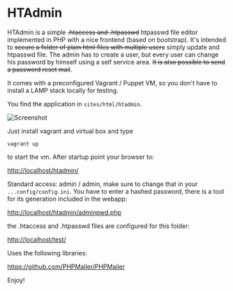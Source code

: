 HTAdmin
=======

HTAdmin is a simple ~~.htaccess and .htpasswd~~ htpasswd file editor implemented
in PHP with a nice frontend (based on bootstrap). It's intended to ~~secure a
folder of plain html files with multiple users~~ simply update and htpasswd
file. The admin has to create a user, but every user can change his password by
himself using a self service area. ~~It is also possible to send a password
reset mail~~.

It comes with a preconfigured Vagrant / Puppet VM, so you don't have to install a LAMP stack locally for testing.

You find the application in `sites/html/htadmin`.

![Screenshot](screenshot.png "Screenshot")

Just install vagrant and virtual box and type

`vagrant up`
 
to start the vm. After startup point your browser to:

<http://localhost/htadmin/>

Standard access: admin / admin, make sure to change that in your `...config/config.ini`. You have to enter a hashed password, there is a tool for its generation included in the webapp:

<http://localhost/htadmin/adminpwd.php>

the .htaccess and .htpasswd files are configured for this folder:

<http://localhost/test/>

Uses the following libraries:

<https://github.com/PHPMailer/PHPMailer>


Enjoy!
